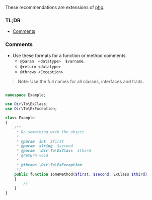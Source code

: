 These recommendations are extensions of [php](../languages/php.md).

### TL;DR

- [Comments](#comments)

<a name="comments"></a>

### Comments

- Use these formats for a function or method comments.
  - `@param  <datatype>  $varname`.
  - `@return <datatype>`
  - `@throws <Exception>`

> Note: Use the full names for all classes, interfaces and traits.

```php

namespace Example;

use Dir\To\ExClass;
use Dir\To\ExException;

class Example
{
    /**
     * Do something with the object.
     *
     * @param  int  $first
     * @param  string  $second
     * @param  \Dir\To\ExClass  $third
     * @return void
     *
     * @throws \Dir\To\ExException
     */
    public function someMethod($first, $second, ExClass $third)
    {
        //
    }
}
```

